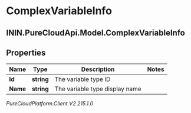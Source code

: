 # ComplexVariableInfo

## ININ.PureCloudApi.Model.ComplexVariableInfo

## Properties

|Name | Type | Description | Notes|
|------------ | ------------- | ------------- | -------------|
| **Id** | **string** | The variable type ID | |
| **Name** | **string** | The variable type display name | |



_PureCloudPlatform.Client.V2 215.1.0_
